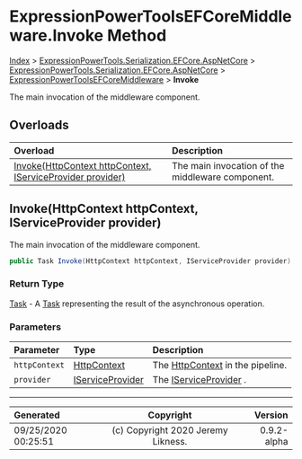 ﻿# ExpressionPowerToolsEFCoreMiddleware.Invoke Method

[Index](../index.md) > [ExpressionPowerTools.Serialization.EFCore.AspNetCore](ExpressionPowerTools.Serialization.EFCore.AspNetCore.a.md) > [ExpressionPowerTools.Serialization.EFCore.AspNetCore](ExpressionPowerTools.Serialization.EFCore.AspNetCore.n.md) > [ExpressionPowerToolsEFCoreMiddleware](ExpressionPowerTools.Serialization.EFCore.AspNetCore.ExpressionPowerToolsEFCoreMiddleware.cs.md) > **Invoke**

The main invocation of the middleware component.

## Overloads

| Overload | Description |
| :-- | :-- |
| [Invoke(HttpContext httpContext, IServiceProvider provider)](#invokehttpcontext-httpcontext-iserviceprovider-provider) | The main invocation of the middleware component. |
## Invoke(HttpContext httpContext, IServiceProvider provider)

The main invocation of the middleware component.

```csharp
public Task Invoke(HttpContext httpContext, IServiceProvider provider)
```

### Return Type

 [Task](https://docs.microsoft.com/dotnet/api/system.threading.tasks.task)  - A [Task](https://docs.microsoft.com/dotnet/api/system.threading.tasks.task) representing the result of the asynchronous operation.

### Parameters

| Parameter | Type | Description |
| :-- | :-- | :-- |
| `httpContext` | [HttpContext](https://docs.microsoft.com/dotnet/api/microsoft.aspnetcore.http.httpcontext) | The [HttpContext](https://docs.microsoft.com/dotnet/api/microsoft.aspnetcore.http.httpcontext) in the pipeline. |
| `provider` | [IServiceProvider](https://docs.microsoft.com/dotnet/api/system.iserviceprovider) | The [IServiceProvider](https://docs.microsoft.com/dotnet/api/system.iserviceprovider) . |



---

| Generated | Copyright | Version |
| :-- | :-: | --: |
| 09/25/2020 00:25:51 | (c) Copyright 2020 Jeremy Likness. | 0.9.2-alpha |

